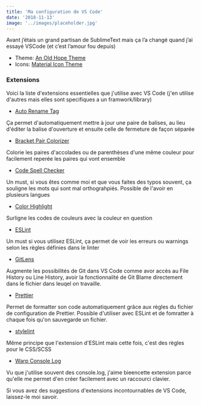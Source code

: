 ```yaml
---
title: 'Ma configuration de VS Code'
date: '2018-11-13'
image: '../images/placeholder.jpg'
---
```


Avant j’étais un grand partisan de SublimeText mais ça l’a changé quand j’ai essayé VSCode (et c’est l’amour fou depuis)

-   Theme: [An Old Hope Theme](https://marketplace.visualstudio.com/items?itemName=dustinsanders.an-old-hope-theme-vscode)
-   Icons: [Material Icon Theme](https://marketplace.visualstudio.com/items?itemName=PKief.material-icon-theme)

### Extensions

Voici la liste d'extensions essentielles que j'utilise avec VS Code (j'en utilise d'autres mais elles sont specifiques a un framwork/library)

-   <a href="https://marketplace.visualstudio.com/items?itemName=formulahendry.auto-rename-tag" target="_blank" rel="noopener noreferrer">Auto Rename Tag</a>

Ça permet d'automatiquement mettre à jour une paire de balises, au lieu d'éditer la balise d'ouverture et ensuite celle de fermeture de façon séparée

-   <a href="https://marketplace.visualstudio.com/items?itemName=CoenraadS.bracket-pair-colorizer" target="_blank" rel="noopener noreferrer">Bracket Pair Colorizer</a>

Colorie les paires d'accolades ou de parenthèses d'une même couleur pour facilement reperée les paires qui vont ensemble

-   <a href="https://marketplace.visualstudio.com/items?itemName=streetsidesoftware.code-spell-checker" target="_blank" rel="noopener noreferrer">Code Spell Checker</a>

Un must, si vous êtes comme moi et que vous faites des typos souvent, ça souligne les mots qui sont mal orthograhpiés. Possible de l'avoir en plusieurs langues

-   <a href="https://marketplace.visualstudio.com/items?itemName=naumovs.color-highlight" target="_blank" rel="noopener noreferrer">Color Highlight</a>

Surligne les codes de couleurs avec la couleur en question

-   <a href="https://marketplace.visualstudio.com/items?itemName=dbaeumer.vscode-eslint" target="_blank" rel="noopener noreferrer">ESLint</a>

Un must si vous utilisez ESLint, ça permet de voir les erreurs ou warnings selon les règles définies dans le linter

-   <a href="https://marketplace.visualstudio.com/items?itemName=eamodio.gitlens" target="_blank" rel="noopener noreferrer">GitLens</a>

Augmente les possibilités de Git dans VS Code comme avor accès au File History ou Line History, avoir la fonctionnalité de Git Blame directement dans le fichier dans leuqel on travaille.

-   <a href="https://marketplace.visualstudio.com/items?itemName=esbenp.prettier-vscode" target="_blank" rel="noopener noreferrer">Prettier</a>

Permet de formatter son code automatiquement grâce aux règles du fichier de configuration de Prettier. Possible d'utiliser avec ESLint et de fomratter à chaque fois qu'on sauvegarde un fichier.

-   <a href="https://marketplace.visualstudio.com/items?itemName=shinnn.stylelint" target="_blank" rel="noopener noreferrer">stylelint</a>

Même principe que l'extension d'ESLint mais cette fois, c'est des règles pour le CSS/SCSS

-   <a href="https://marketplace.visualstudio.com/items?itemName=midnightsyntax.vscode-wrap-console-log" target="_blank" rel="noopener noreferrer">Warp Console Log</a>

Vu que j'utilise souvent des console.log, j'aime bieencette extension parce qu'elle me permet d'en créer facilement avec un raccourci clavier.

Si vous avez des suggestions d'extensions incontournables de VS Code, laissez-le moi savoir.

